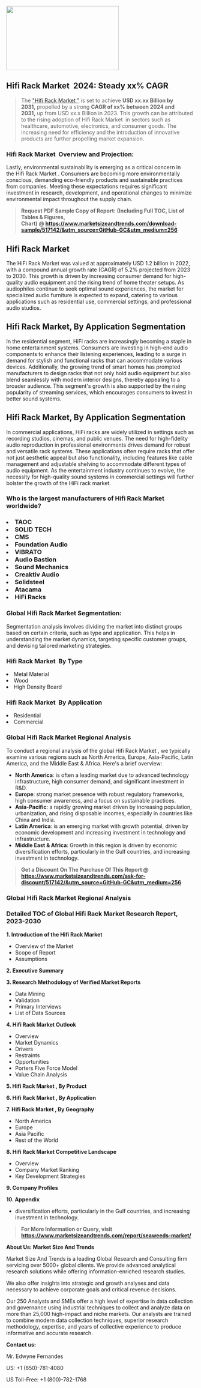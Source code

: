 <p><img class="alignnone size-medium wp-image-20088" src="https://ffe5etoiles.com/wp-content/uploads/2024/12/MST1-300x171.png" alt="" width="300" height="171" /></p><h2 id="ember46" class="ember-view reader-text-block__heading-2">Hifi Rack Market &nbsp;2024: Steady&nbsp;xx% CAGR</h2><blockquote id="ember47" class="ember-view reader-text-block__blockquote">The&nbsp;<a class="app-aware-link " href="https://www.marketsizeandtrends.com/download-sample/517142/&utm_source=GitHub-GC&utm_medium=256" target="_blank" data-test-app-aware-link="">"Hifi Rack Market "</a>&nbsp;is set to achieve&nbsp;<strong>USD&nbsp;xx.xx&nbsp;Billion by 2031,</strong>&nbsp;propelled by a strong&nbsp;<strong>CAGR of&nbsp;xx% between 2024 and 2031,</strong>&nbsp;up from USD xx.x Billion in 2023. This growth can be attributed to the rising adoption of&nbsp;Hifi Rack Market &nbsp;in sectors such as healthcare, automotive, electronics, and consumer goods. The increasing need for efficiency and the introduction of innovative products are further propelling market expansion.</blockquote><h3 id="ember48" class="ember-view reader-text-block__heading-3">Hifi Rack Market &nbsp;Overview and Projection:</h3><p id="ember49" class="ember-view reader-text-block__paragraph">Lastly, environmental sustainability is emerging as a critical concern in the&nbsp;Hifi Rack Market . Consumers are becoming more environmentally conscious, demanding eco-friendly products and sustainable practices from companies. Meeting these expectations requires significant investment in research, development, and operational changes to minimize environmental impact throughout the supply chain.</p><blockquote id="ember50" class="ember-view reader-text-block__blockquote"><strong>Request PDF Sample Copy of Report: (Including Full TOC, List of Tables &amp; Figures, Chart)&nbsp;@&nbsp;<strong><a href="https://www.marketsizeandtrends.com/download-sample/517142/&utm_source=GitHub-GC&utm_medium=256" target="_blank">https://www.marketsizeandtrends.com/download-sample/517142/&utm_source=GitHub-GC&utm_medium=256</a></strong></strong></blockquote><h3 class=""> <h2>Hifi Rack Market</h2><p>The HiFi Rack Market was valued at approximately USD 1.2 billion in 2022, with a compound annual growth rate (CAGR) of 5.2% projected from 2023 to 2030. This growth is driven by increasing consumer demand for high-quality audio equipment and the rising trend of home theater setups. As audiophiles continue to seek optimal sound experiences, the market for specialized audio furniture is expected to expand, catering to various applications such as residential use, commercial settings, and professional audio studios.</p><h2>Hifi Rack Market, By Application Segmentation</h2><p>In the residential segment, HiFi racks are increasingly becoming a staple in home entertainment systems. Consumers are investing in high-end audio components to enhance their listening experiences, leading to a surge in demand for stylish and functional racks that can accommodate various devices. Additionally, the growing trend of smart homes has prompted manufacturers to design racks that not only hold audio equipment but also blend seamlessly with modern interior designs, thereby appealing to a broader audience. This segment's growth is also supported by the rising popularity of streaming services, which encourages consumers to invest in better sound systems.</p><h2>Hifi Rack Market, By Application Segmentation</h2><p>In commercial applications, HiFi racks are widely utilized in settings such as recording studios, cinemas, and public venues. The need for high-fidelity audio reproduction in professional environments drives demand for robust and versatile rack systems. These applications often require racks that offer not just aesthetic appeal but also functionality, including features like cable management and adjustable shelving to accommodate different types of audio equipment. As the entertainment industry continues to evolve, the necessity for high-quality sound systems in commercial settings will further bolster the growth of the HiFi rack market.</p></h3><h3 id="" class="">Who is the largest manufacturers of&nbsp;Hifi Rack Market worldwide?</h3><h3 class=""></Li><Li>TAOC</Li><Li> SOLID TECH</Li><Li> CMS</Li><Li> Foundation Audio</Li><Li> VIBRATO</Li><Li> Audio Bastion</Li><Li> Sound Mechanics</Li><Li> Creaktiv Audio</Li><Li> Solidsteel</Li><Li> Atacama</Li><Li> HiFi Racks</h3><h3 id="ember53" class="ember-view reader-text-block__heading-3">Global&nbsp;Hifi Rack Market Segmentation:</h3><p id="ember54" class="ember-view reader-text-block__paragraph">Segmentation analysis involves dividing the market into distinct groups based on certain criteria, such as type and application. This helps in understanding the market dynamics, targeting specific customer groups, and devising tailored marketing strategies.</p><h3 id="" class="">Hifi Rack Market &nbsp;By Type</h3><p></Li><Li>Metal Material</Li><Li> Wood</Li><Li> High Density Board</p><h3 id="" class="">Hifi Rack Market &nbsp;By Application</h3><p class=""></Li><Li>Residential</Li><Li> Commercial</p><h3 id="ember62" class="ember-view reader-text-block__heading-3">Global Hifi Rack Market Regional Analysis</h3><p id="ember63" class="ember-view reader-text-block__paragraph">To conduct a regional analysis of the global Hifi Rack Market , we typically examine various regions such as North America, Europe, Asia-Pacific, Latin America, and the Middle East &amp; Africa. Here's a brief overview:</p><ul><li><strong>North America</strong>: is often a leading market due to advanced technology infrastructure, high consumer demand, and significant investment in R&amp;D.</li><li><strong>Europe</strong>: strong market presence with robust regulatory frameworks, high consumer awareness, and a focus on sustainable practices.</li><li><strong>Asia-Pacific</strong>: a rapidly growing market driven by increasing population, urbanization, and rising disposable incomes, especially in countries like China and India.</li><li><strong>Latin America</strong>: is an emerging market with growth potential, driven by economic development and increasing investment in technology and infrastructure.</li><li><strong>Middle East &amp; Africa</strong>: Growth in this region is driven by economic diversification efforts, particularly in the Gulf countries, and increasing investment in technology.</li></ul><blockquote id="ember61" class="ember-view reader-text-block__blockquote"><strong>Get a Discount On The Purchase Of This Report @ <strong><a href="https://html-cleaner.com/" target="">https://www.marketsizeandtrends.com/ask-for-discount/517142/&utm_source=GitHub-GC&utm_medium=256</a></strong></strong></blockquote><h3 id="ember62" class="ember-view reader-text-block__heading-3">Global Hifi Rack Market Regional Analysis</h3><h3 id="" class="">Detailed TOC of Global Hifi Rack Market Research Report, 2023-2030</h3><p id="" class=""><strong>1. Introduction of the Hifi Rack Market </strong></p><ul><li>Overview of the Market</li><li>Scope of Report</li><li>Assumptions</li></ul><p id="" class=""><strong>2. Executive Summary</strong></p><p id="" class=""><strong>3. Research Methodology of Verified Market Reports</strong></p><ul><li>Data Mining</li><li>Validation</li><li>Primary Interviews</li><li>List of Data Sources</li></ul><p id="" class=""><strong>4. Hifi Rack Market Outlook</strong></p><ul><li>Overview</li><li>Market Dynamics</li><li>Drivers</li><li>Restraints</li><li>Opportunities</li><li>Porters Five Force Model</li><li>Value Chain Analysis</li></ul><p id="" class=""><strong>5. Hifi Rack Market , By Product</strong></p><p id="" class=""><strong>6. Hifi Rack Market , By Application</strong></p><p id="" class=""><strong>7. Hifi Rack Market , By Geography</strong></p><ul><li>North America</li><li>Europe</li><li>Asia Pacific</li><li>Rest of the World</li></ul><p id="" class=""><strong>8. Hifi Rack Market Competitive Landscape</strong></p><ul><li>Overview</li><li>Company Market Ranking</li><li>Key Development Strategies</li></ul><p id="" class=""><strong>9. Company Profiles</strong></p><p id="" class=""><strong>10. Appendix</strong></p><ul><li>diversification efforts, particularly in the Gulf countries, and increasing investment in technology.</li></ul><blockquote id="ember65" class="ember-view reader-text-block__blockquote"><strong>For More Information or Query, visit <strong><strong><a href="https://html-cleaner.com/" target="">https://www.marketsizeandtrends.com/report/seaweeds-market/</a></strong></strong></strong></blockquote><p id="" class=""><strong>About Us: Market Size And Trends</strong></p><p id="" class="">Market Size And Trends is a leading Global Research and Consulting firm servicing over 5000+ global clients. We provide advanced analytical research solutions while offering information-enriched research studies.</p><p id="" class="">We also offer insights into strategic and growth analyses and data necessary to achieve corporate goals and critical revenue decisions.</p><p id="" class="">Our 250 Analysts and SMEs offer a high level of expertise in data collection and governance using industrial techniques to collect and analyze data on more than 25,000 high-impact and niche markets. Our analysts are trained to combine modern data collection techniques, superior research methodology, expertise, and years of collective experience to produce informative and accurate research.</p><p id="" class=""><strong>Contact us:</strong></p><p id="" class="">Mr. Edwyne Fernandes</p><p id="" class="">US: +1 (650)-781-4080</p><p id="" class="">US Toll-Free: +1 (800)-782-1768</p>

